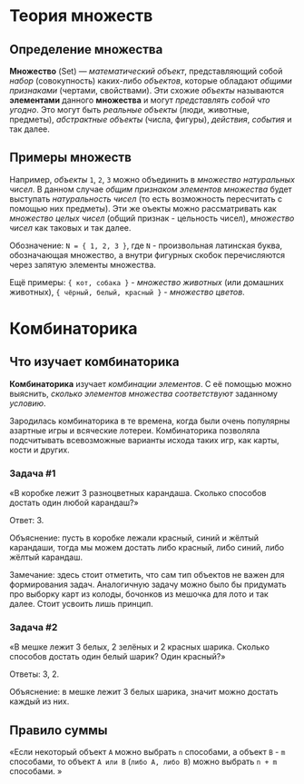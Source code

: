 # Теория множеств

## Определение множества

**Множество** (Set) — *математический объект*, представляющий собой *набор* (совокупность) каких-либо *объектов*, которые обладают *общими признаками* (чертами, свойствами). Эти схожие *объекты* называются **элементами** данного **множества** и могут *представлять собой что угодно*. Это могут быть *реальные объекты* (люди, животные, предметы), *абстрактные объекты* (числа, фигуры), *действия*, *события* и так далее.

## Примеры множеств

Например, *объекты* `1`, `2`, `3` можно объединить в *множество натуральных чисел*. В данном случае *общим признаком элементов множества* будет выступать *натуральность чисел* (то есть возможность пересчитать с помощью них предметы). Эти же оъекты можно рассматривать как *множество целых чисел* (общий признак - цельность чисел), *множество чисел* как таковых и так далее.


Обозначение: 
`N = { 1, 2, 3 }`, где `N` - произвольная латинская буква, обозначающая множество, а внутри фигурных скобок перечисляются через запятую элементы множества.

Ещё примеры: `{ кот, собака }` - *множество животных* (или домашних животных), `{ чёрный, белый, красный }` - *множество цветов*.

# Комбинаторика

## Что изучает комбинаторика

**Комбинаторика** изучает *комбинации элементов*. С её помощью можно выяснить, *сколько элементов множества соответствуют* заданному *условию*.

Зародилась комбинаторика в те времена, когда были очень популярны азартные игры и всяческие лотереи. Комбинаторика позволяла подсчитывать всевозможные варианты исхода таких игр, как карты, кости и других.

### Задача #1

«В коробке лежит 3 разноцветных карандаша. Сколько способов достать один любой карандаш?»

Ответ: 3.

Объяснение: пусть в коробке лежали красный, синий и жёлтый карандаши, тогда мы можем достать либо красный, либо синий, либо жёлтый карандаш.

Замечание: здесь стоит отметить, что сам тип объектов не важен для формирования задач. Аналогичную задачу можно было бы придумать про выборку карт из колоды, бочонков из мешочка для лото и так далее. Стоит усвоить лишь принцип.

### Задача #2

«В мешке лежит 3 белых, 2 зелёных и 2 красных шарика. Сколько способов достать один белый шарик? Один красный?»

Ответы: 3, 2.

Объяснение: в мешке лежит 3 белых шарика, значит можно достать каждый из них.


## Правило суммы

«Если некоторый объект `А` можно выбрать `n` способами, а объект `В` - `m` способами, то объект `А или В` (`либо A, либо B`) можно выбрать `n + m` способами. »
